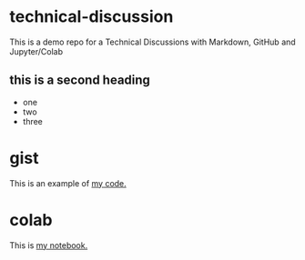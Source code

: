 # technical-discussion
This is a demo repo for a Technical Discussions with Markdown, GitHub and Jupyter/Colab

## this is a second heading

* one
* two
* three

# gist
This is an example of [my code.](https://gist.github.com/servinOrnelasCe/1d51bfec573fec964cc444e07891a685)

# colab
This is [my notebook.](https://github.com/servinOrnelasCe/technical-discussion/blob/main/technical_docs.ipynb)
